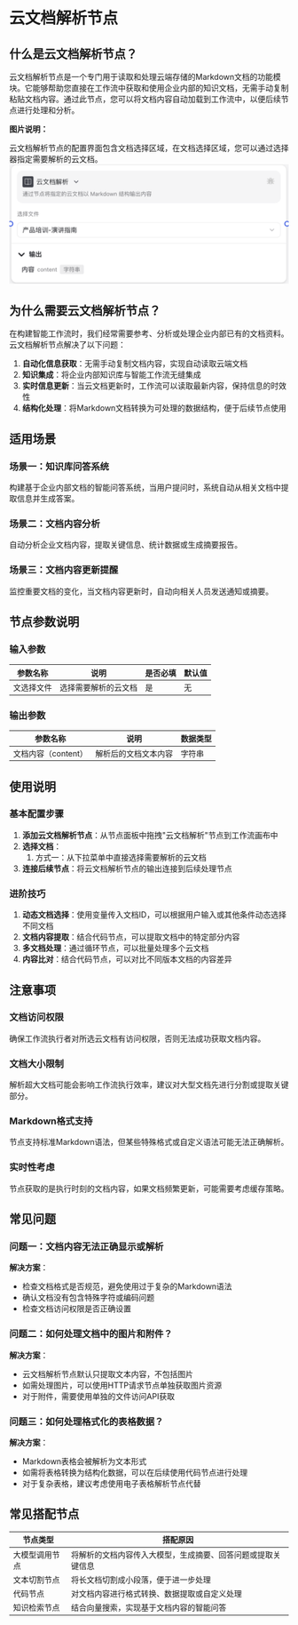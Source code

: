 # 云文档解析节点
## 什么是云文档解析节点？
云文档解析节点是一个专门用于读取和处理云端存储的Markdown文档的功能模块。它能够帮助您直接在工作流中获取和使用企业内部的知识文档，无需手动复制粘贴文档内容。通过此节点，您可以将文档内容自动加载到工作流中，以便后续节点进行处理和分析。

**图片说明：**

云文档解析节点的配置界面包含文档选择区域，在文档选择区域，您可以通过选择器指定需要解析的云文档。
![云文档解析节点](/static/img/Cloud-document-parsing.png)

## 为什么需要云文档解析节点？
在构建智能工作流时，我们经常需要参考、分析或处理企业内部已有的文档资料。云文档解析节点解决了以下问题：
1. **自动化信息获取**：无需手动复制文档内容，实现自动读取云端文档
2. **知识集成**：将企业内部知识库与智能工作流无缝集成
3. **实时信息更新**：当云文档更新时，工作流可以读取最新内容，保持信息的时效性
4. **结构化处理**：将Markdown文档转换为可处理的数据结构，便于后续节点使用
## 适用场景
### 场景一：知识库问答系统
构建基于企业内部文档的智能问答系统，当用户提问时，系统自动从相关文档中提取信息并生成答案。
### 场景二：文档内容分析
自动分析企业文档内容，提取关键信息、统计数据或生成摘要报告。
### 场景三：文档内容更新提醒
监控重要文档的变化，当文档内容更新时，自动向相关人员发送通知或摘要。
## 节点参数说明
### 输入参数
|参数名称|说明|是否必填|默认值|
|---|---|---|---|
|文选择文件|选择需要解析的云文档|是|无|

### 输出参数
|参数名称|说明|数据类型|
|---|---|---|
|文档内容（content）|解析后的文档文本内容|字符串|

## 使用说明
### 基本配置步骤
1. **添加云文档解析节点**：从节点面板中拖拽"云文档解析"节点到工作流画布中
2. **选择文档**：
    1. 方式一：从下拉菜单中直接选择需要解析的云文档
3. **连接后续节点**：将云文档解析节点的输出连接到后续处理节点
### 进阶技巧
1. **动态文档选择**：使用变量传入文档ID，可以根据用户输入或其他条件动态选择不同文档
2. **文档内容提取**：结合代码节点，可以提取文档中的特定部分内容
3. **多文档处理**：通过循环节点，可以批量处理多个云文档
4. **内容比对**：结合代码节点，可以对比不同版本文档的内容差异
## 注意事项
### 文档访问权限
确保工作流执行者对所选云文档有访问权限，否则无法成功获取文档内容。
### 文档大小限制
解析超大文档可能会影响工作流执行效率，建议对大型文档先进行分割或提取关键部分。
### Markdown格式支持
节点支持标准Markdown语法，但某些特殊格式或自定义语法可能无法正确解析。
### 实时性考虑
节点获取的是执行时刻的文档内容，如果文档频繁更新，可能需要考虑缓存策略。
## 常见问题
### 问题一：文档内容无法正确显示或解析

**解决方案**：
- 检查文档格式是否规范，避免使用过于复杂的Markdown语法
- 确认文档没有包含特殊字符或编码问题
- 检查文档访问权限是否正确设置
### 问题二：如何处理文档中的图片和附件？

**解决方案**：
- 云文档解析节点默认只提取文本内容，不包括图片
- 如需处理图片，可以使用HTTP请求节点单独获取图片资源
- 对于附件，需要使用单独的文件访问API获取
### 问题三：如何处理格式化的表格数据？

**解决方案**：
- Markdown表格会被解析为文本形式
- 如需将表格转换为结构化数据，可以在后续使用代码节点进行处理
- 对于复杂表格，建议考虑使用电子表格解析节点代替
## 常见搭配节点
|**节点类型**|**搭配原因**|
|---|---|
|大模型调用节点|将解析的文档内容传入大模型，生成摘要、回答问题或提取关键信息|
|文本切割节点|将长文档切割成小段落，便于进一步处理|
|代码节点|对文档内容进行格式转换、数据提取或自定义处理|
|知识检索节点|结合向量搜索，实现基于文档内容的智能问答|